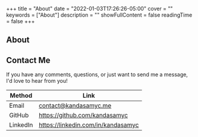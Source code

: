 +++
title = "About"
date = "2022-01-03T17:26:26-05:00"
cover = ""
keywords = ["About"]
description = ""
showFullContent = false
readingTime = false
+++

## About

## Contact Me

If you have any comments, questions, or just want to send me a message, I'd love to hear from you!

| Method   | Link                                               |
|----------|-------------------------------------------------------|
| Email    | [contact@kandasamyc.me](mailto:contact@kandasamyc.me) |
| GitHub   | <https://github.com/kandasamyc>                       |
| LinkedIn | <https://linkedin.com/in/kandasamyc>                  |

